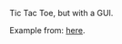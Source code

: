 Tic Tac Toe, but with a GUI. 

Example from: [here](https://liveexample.pearsoncmg.com/html/TicTacToe.html).